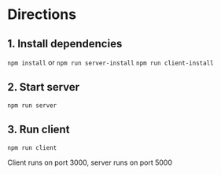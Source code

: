 # Directions

## 1. Install dependencies
`npm install` or `npm run server-install`
`npm run client-install`

## 2. Start server
`npm run server`

## 3. Run client
`npm run client`

Client runs on port 3000, server runs on port 5000



 
